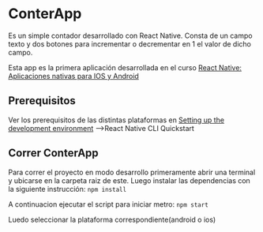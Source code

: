 # ConterApp
Es un simple contador desarrollado con React Native.  Consta de un campo texto y dos botones para incrementar o decrementar en 1 el valor de dicho campo.

Esta app es la primera aplicación desarrollada en el curso [React Native: Aplicaciones nativas para IOS y Android](https://www.udemy.com/course/react-native-fh/)

## Prerequisitos
Ver los prerequisitos de las distintas plataformas en [Setting up the development environment](https://reactnative.dev/docs/environment-setup) -->React Native CLI Quickstart

## Correr ConterApp
Para correr el proyecto en modo desarrollo primeramente abrir una terminal y ubicarse en la carpeta raiz de este.
Luego instalar las dependencias con la siguiente instrucción:
    ```npm install```

A continuacion ejecutar el script para iniciar metro: ```npm start```

Luedo seleccionar la plataforma correspondiente(android o ios)


